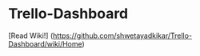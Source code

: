 Trello-Dashboard
================
[Read Wiki!] (https://github.com/shwetayadkikar/Trello-Dashboard/wiki/Home)
